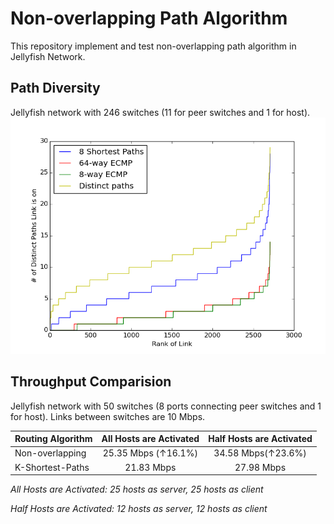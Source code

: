 # Non-overlapping Path Algorithm 

This repository implement and test 
non-overlapping path algorithm in Jellyfish Network.

## Path Diversity

Jellyfish network with 246 switches
(11 for peer switches and 1 for host).
![plot](./diversity.png)


## Throughput Comparision

Jellyfish network with 50 switches
(8 ports connecting peer switches and 1 for host). Links between switches are 10 Mbps.


|      Routing Algorithm  | All Hosts are Activated | Half Hosts are Activated |
| ------------- |:-------------:|:-------------:|
| Non-overlapping |    25.35 Mbps (↑16.1%)| 34.58 Mbps(↑23.6%) |
| K-Shortest-Paths   |  21.83 Mbps | 27.98 Mbps |

*All Hosts are Activated: 25 hosts as server, 25 hosts as client*

*Half Hosts are Activated: 12 hosts as server, 12 hosts as client*


